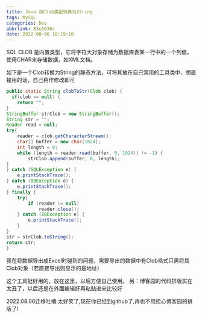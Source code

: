 ```yaml
---
title: Java 将Clob类型转换为String
tags: MySQL
categories: Dev
abbrlink: 83c6036c
date: 2022-08-06 18:19:10
---
```


<!-- more -->

SQL CLOB 是内置类型，它将字符大对象存储为数据库表某一行中的一个列值，使用CHAR来存储数据，如XML文档。

如下是一个Clob转换为String的静态方法，可将其放在自己常用的工具类中，想直接用的话，自己稍作修改即可

```java
public static String clobToStr(Clob clob) {
  if(clob == null) {
    return "";
}  
StringBuffer strClob = new StringBuffer();
String str = "";
Reader read = null;
try{
    reader = clob.getCharacterStream();
    char[] buffer = new char[1024];
    int length = 0;
    while (length = reader.read(buffer, 0, 1024)) != -1) {
        strClob.append(buffer, 0, length);
}
} catch (SQLException e) {
    e.printStackTrace();
} catch (IOException e) {
    e.printStackTrace();
} finally {
    try{
        if (reader != null)
            reader.close();
    } catch (IOException e) {
        e.printStackTrace();
    }
}
str = strClob.toString();
return str;
}
```

我在将数据导出成Excel时碰到的问题，需要导出的数据中有Clob格式只需将其Clob对象（若直接导出则显示的是地址）

这个工具挺好用的，放在这里，以后方便自己使用。
另：博客园的代码排版实在太丑了，以后还是在外面编辑好再粘贴进来比较好


2022.08.06迁移吐槽:太好笑了,现在你已经到github了,再也不用担心博客园的排版了!
